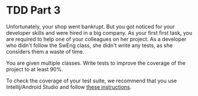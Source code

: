 # TDD Part 3


Unfortunately, your shop went bankrupt. But you got noticed for your developer skills and were hired in a big company. As your first first task, you are required to help one of your colleagues on her project. As a developer who didn't follow the SwEng class, she didn't write any tests, as she considers them a waste of time.

You are given multiple classes. Write tests to improve the coverage of the project to at least 90%. 

To check the coverage of your test suite, we recommend that you use Intellij/Android Studio and follow [these instructions](https://www.jetbrains.com/help/idea/generating-code-coverage-report.html). 
